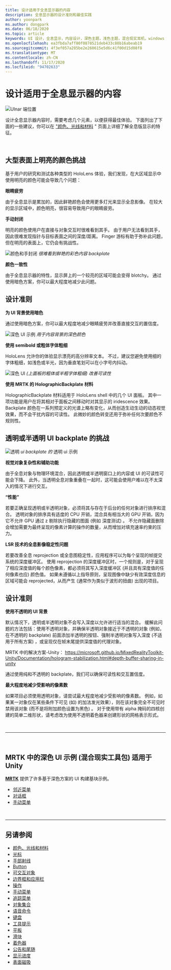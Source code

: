 ```yaml
---
title: 设计适用于全息显示器的内容
description: 全息显示器的设计准则和最佳实践
author: yoonpark
ms.author: dongpark
ms.date: 06/18/2020
ms.topic: article
keywords: UI 设计，全息显示，内容设计，深色主题，浅色主题，混合现实耳机，windows mixed reality 耳机，虚拟现实耳机，HoloLens，MRTK，混合现实工具包，设计，像素
ms.openlocfilehash: ea3fbda7aff80f0878521deb433c88b16abeab19
ms.sourcegitcommit: 4f3ef057a285be2e260615e5d6c41f00d15d08f8
ms.translationtype: MT
ms.contentlocale: zh-CN
ms.lasthandoff: 11/17/2020
ms.locfileid: "94702633"
---
```

# <a name="designing-content-for-holographic-display"></a>设计适用于全息显示器的内容

![Ulnar 端位置](images/UX_Hero_DarkTheme.jpg)

设计全息显示器内容时，需要考虑几个元素，以便获得最佳体验。 下面列出了下面的一些建议，你可以在 ["颜色、光线和材料](color-light-and-materials.md) " 页面上详细了解全息版显示的特征。

<br>

## <a name="challenges-with-bright-color-on-a-large-surface"></a>大型表面上明亮的颜色挑战 
基于用户的研究和测试各种类型的 HoloLens 体验，我们发现，在大区域显示中使用明亮的颜色可能会导致几个问题： 

**眼睛疲劳** 

由于全息显示是累加的，因此鲜艳颜色会使用更多灯光来显示全息影像。 在较大的显示区域中，颜色明亮，很容易导致用户的眼睛疲劳。 

**手动封闭** 

明亮的颜色使用户在直接与对象交互时很难看到其手。 由于用户无法看到其手，因此很难发现指针与目标表面之间的深度/距离。 Finger 游标有助于弥补此问题，但在明亮的表面上，它仍会有挑战性。 

![颜色和手封闭 ](images/color_handocclusion.jpg)
 *很难看到鲜艳的彩色内容 backplate*

**颜色一致性**

由于全息显示器的特性，显示屏上的一个较亮的区域可能会变得 blotchy。 通过使用暗色方案，你可以最大程度地减少此问题。 

## <a name="design-guidelines"></a>设计准则

**为 UI 背景使用暗色**

通过使用暗色方案，你可以最大程度地减少眼睛疲劳并改善直接交互的置信度。 

![深色 UI 示例 ](images/color_dark_examples.jpg)
 *用于内容背景的深色颜色*

**使用 semibold 或粗体字体粗细**

HoloLens 允许你的体验显示漂亮的高分辨率文本。 不过，建议您避免使用细的字体粗细，如浅色或半光，因为垂直笔划可以在小字号内抖动。 

![深色 UI ](images/color_font_examples.jpg)
 *(上面板的粗体或半粗字体粗细) 改善可读性*

**使用 MRTK 的 HolographicBackplate 材料**

HolographicBackplate 材料适用于 HoloLens shell 中的几个 UI 面板。 其中一项功能是用户在将其相对于面板之间移动时对其显示的 iridescence 效果。 Backplate 颜色在一系列预定义的光谱上略有变化，从而创造生动生动的动态视觉效果，而不会干扰内容的可读性。 此微妙的颜色转变还用于弥补任何次要颜色不规则性。 


## <a name="challenges-with-transparent-or-translucent-ui-backplate"></a>透明或半透明 UI backplate 的挑战 
![透明 ](images/color_transparent_examples.jpg)
 *ui backplate 的* 透明 ui 示例

**视觉对象复杂性和辅助功能**

由于全息对象与物理环境混合，因此透明或半透明窗口上的内容或 UI 的可读性可能会下降。 此外，当透明全息对象重叠在一起时，这可能会使用户难以在不太深入的情况下进行交互。

**“性能”**

若要正确呈现透明或半透明对象，必须将其与存在于后台的任何对象进行排序和混合。 透明对象的排序具有适度的 CPU 开销，混合具有相当大的 GPU 开销，因为它不允许 GPU 通过 z 剔除执行隐藏的图面 (例如 深度测试) 。 不允许隐藏面删除会增加需要为最终呈现的像素计算的操作的数量，从而增加对填充速率约束的压力。

**LSR 技术的全息影像稳定性问题**

若要改善全息 reprojection 或全息图稳定性，应用程序可以为每个呈现的帧提交系统的深度缓冲区。 使用 reprojection 的深度缓冲区时，一个规则是，对于呈现了相应深度值的每个颜色像素，都必须将其写入深度缓冲区 (并且具有深度值的任何像素也应) 颜色值。 如果未遵循以上指导原则，呈现图像中缺少有效深度信息的区域可能会 reprojected，从而产生 (通常作为类似于波形的扭曲) 出现的项目。


## <a name="design-guidelines"></a>设计准则
**使用不透明的 UI 背景**

默认情况下，透明或半透明对象不会写入深度以允许进行适当的混合。 缓解此问题的方法包括：使用不透明对象，并确保半透明对象接近于不透明的对象 (例如，在不透明的 backplate) 前面添加半透明的按钮、强制半透明对象写入深度 (不适用于所有方案) ，或呈现仅在帧末尾提供深度值的代理对象。

MRTK 中的解决方案-Unity： https://microsoft.github.io/MixedRealityToolkit-Unity/Documentation/hologram-stabilization.html#depth-buffer-sharing-in-unity  

通过使用纯和不透明的 backplate，我们可以确保可读性和交互置信度。

**最大程度地减少受影响的像素数**

如果项目必须使用透明对象，请尝试最大程度地减少受影响的像素数。 例如，如果某一对象仅在某些条件下可见 (如) 的加法发光效果），则在该对象完全不可见时禁用该对象 (而不是将附加颜色设置为黑色) 。 对于使用带有 alpha 掩码的四核创建的简单二维形状，请考虑改为使用不透明着色器来创建形状的网格表示形式。 

<br/>

---

<br/>

## <a name="dark-ui-examples-in-mrtk-mixed-reality-toolkit-for-unity"></a>MRTK 中的深色 UI 示例 (混合现实工具包) 适用于 Unity
**[MRTK](https://github.com/Microsoft/MixedRealityToolkit-Unity)** 提供了许多基于深色方案的 UI 构建基块示例。

* [邻近菜单](https://microsoft.github.io/MixedRealityToolkit-Unity/Documentation/README_NearMenu.html)
* [对话框](https://microsoft.github.io/MixedRealityToolkit-Unity/Assets/MRTK/SDK/Experimental/Dialog/README_Dialog.html)
* [手动菜单](https://microsoft.github.io/MixedRealityToolkit-Unity/Documentation/README_HandMenu.html)


<br>

---


## <a name="see-also"></a>另请参阅
* [颜色、光线和材料](color-light-and-materials.md)
* [光标](cursors.md)
* [手部射线](point-and-commit.md)
* [Button](button.md)
* [可交互对象](interactable-object.md)
* [边界框和应用栏](app-bar-and-bounding-box.md)
* [操作](direct-manipulation.md)
* [手动菜单](hand-menu.md)
* [追踪菜单](near-menu.md)
* [对象集合](object-collection.md)
* [语音命令](voice-input.md)
* [键盘](keyboard.md)
* [工具提示](tooltip.md)
* [平板](slate.md)
* [滑块](slider.md)
* [着色器](shader.md)
* [公告和尾随](billboarding-and-tag-along.md)
* [显示进度](progress.md)
* [表面磁吸](surface-magnetism.md)
